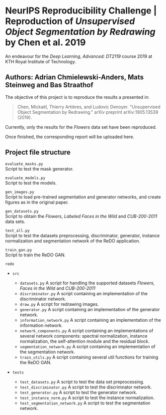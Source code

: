 #  NeurIPS Reproducibility Challenge | Reproduction of _Unsupervised Object Segmentation by Redrawing_ by Chen et al. 2019

An endeavour for the *Deep Learning, Advanced: DT2119* course 2019 at KTH Royal Institute of Technology.

## Authors: Adrian Chmielewski-Anders, Mats Steinweg and Bas Straathof

The objective of this project is to reproduce the results a presented in: 

> Chen, Mickaël, Thierry Artières, and Ludovic Denoyer. "Unsupervised Object Segmentation by Redrawing." arXiv preprint arXiv:1905.13539 (2019).

Currently, only the results for the _Flowers_ data set have been reproduced.

Once finished, the corresponding report will be uploaded here.


## Project file structure

`evaluate_masks.py`\
Script to test the mask generator.

`evaluate_models.py`\
Script to test the models.

`gen_images.py`\
Script to load pre-trained segmentation and generator networks, and create figures as in the original paper.

`gen_datasets.py`\
Script to obtain the _Flowers_, _Labeled Faces in the Wild_ and _CUB-200-2011_ data sets.

`test_all.py`\
Script to test the datasets preprocessing, discriminator, generator, instance normalization and segmentation network of the ReDO application. 

`train_gan.py`\
Script to train the ReDO GAN.

`redo`

- `src`

  * `datasets.py`
  A script for handling the supported datasets _Flowers_, _Faces in the Wild_ and _CUB-200-2011_
  * `discriminator.py`
  A script containing an implementation of the discriminator network.
  * `draw.py`
  A script for redrawing images.
  * `generator.py`
  A script containing an implementation of the generator network.
  * `information_network.py`
  A script containing an implementation of the information network.
  * `network_components.py`
  A script containing an implementations of several network components: spectral normalization, instance normalization, the self-attention module and the residual block. 
  * `segmentation_network.py`
  A script containing an implementation of the segmentation network.
  * `train_utils.py`
  A script containing several util functions for training the ReDO GAN.


- `tests`

  * `test_datasets.py`
  A script to test the data set preprocessing.
  * `test_discriminator.py`
  A script to test the discrimnator network.
  * `test_generator.py`
  A script to test the generator network.
  * `test_instance_norm.py`
  A script to test the instance normalization.
  * `test_segmentation_network.py`
  A script to test the segmentation network.
